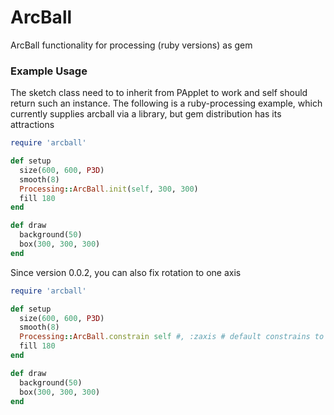 # ArcBall
ArcBall functionality for processing (ruby versions) as gem

### Example Usage 
The sketch class need to to inherit from PApplet to work and self should return such an instance. The following is a ruby-processing example, which currently supplies arcball via a library, but gem distribution has its attractions

```ruby
require 'arcball'

def setup
  size(600, 600, P3D)
  smooth(8)
  Processing::ArcBall.init(self, 300, 300)
  fill 180
end

def draw
  background(50)  
  box(300, 300, 300)
end
```
Since version 0.0.2, you can also fix rotation to one axis

```ruby
require 'arcball'

def setup
  size(600, 600, P3D)
  smooth(8)
  Processing::ArcBall.constrain self #, :zaxis # default constrains to y-axis
  fill 180
end

def draw
  background(50)  
  box(300, 300, 300)
end
```
